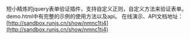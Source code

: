 短小精炼的jquery表单验证插件，支持自定义正则，自定义方法来验证表单。
demo.html中有完整的示例的使用方法以及api。
在线演示、API文档地址：[http://sandbox.runjs.cn/show/nmnc1tj4](http://sandbox.runjs.cn/show/nmnc1tj4)